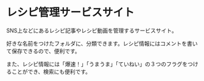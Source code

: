 # レシピ管理サービスサイト
SNS上などにあるレシピ記事やレシピ動画を管理するサービスサイト。

好きな名前をつけたフォルダに、分類できます。レシピ情報にはコメントを書いて保存できるので、便利です。

また、レシピ情報には「爆速！」「うまうま」「ていねい」の３つのフラグをつけることができ、検索にも便利です。
